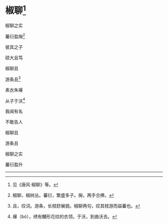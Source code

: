    

# 椒聊[^1]

椒聊之实

蕃衍盈掬[^2]

彼其之子

硕大且笃

椒聊且

游条且[^3]

素衣朱襮

从子于沃[^4]

我闻有名

不敢告人

椒聊且

游条且

椒聊之实

蕃衍盈升

* * *

[^1]: 见《唐风·椒聊》等。
[^2]: 椒聊，椒树丛。蕃衍，繁盛多子。掬，两手合捧。
[^3]: 且，叹词。游条，长枝舒展貌。椒聊两句，叹其枝游而益蕃也。
[^4]: 襮（bó），绣有黼形花纹的衣领。于沃，到曲沃去。